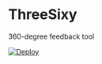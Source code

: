 # ThreeSixy
360-degree feedback tool

[![Deploy](https://www.herokucdn.com/deploy/button.svg)](https://heroku.com/deploy?template=https://github.com/Thermondo/threesixty)
